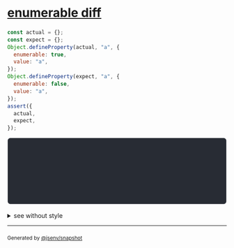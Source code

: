 # [enumerable diff](../../property_descriptor.test.js#L48)

```js
const actual = {};
const expect = {};
Object.defineProperty(actual, "a", {
  enumerable: true,
  value: "a",
});
Object.defineProperty(expect, "a", {
  enumerable: false,
  value: "a",
});
assert({
  actual,
  expect,
});
```

![img](throw.svg)

<details>
  <summary>see without style</summary>

```console
AssertionError: actual and expect are different

actual: {
  a: "a",
}
expect: {
  a: "a",
  enumerable a: false,
}
```

</details>

---

<sub>
  Generated by <a href="https://github.com/jsenv/core/tree/main/packages/independent/snapshot">@jsenv/snapshot</a>
</sub>